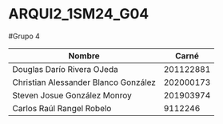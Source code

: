 # ARQUI2_1SM24_G04
#Grupo 4

| Nombre                                | Carné     
|---------------------------------------|-----------
| Douglas Darío Rivera OJeda            | 201122881
| Christian Alessander Blanco González  | 202000173
| Steven Josue González Monroy          | 201903974
| Carlos Raúl Rangel Robelo             | 9112246
